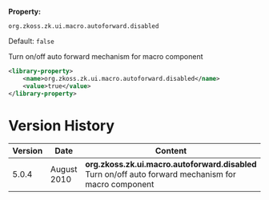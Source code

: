 **Property:**

`org.zkoss.zk.ui.macro.autoforward.disabled`

Default:  `false`

Turn on/off auto forward mechanism for macro component

```xml
<library-property>
    <name>org.zkoss.zk.ui.macro.autoforward.disabled</name>
    <value>true</value>
</library-property>
```

# Version History

| Version | Date        | Content                                                                                               |
|---------|-------------|-------------------------------------------------------------------------------------------------------|
| 5.0.4   | August 2010 | **org.zkoss.zk.ui.macro.autoforward.disabled** Turn on/off auto forward mechanism for macro component |
